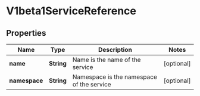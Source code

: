 
# V1beta1ServiceReference

## Properties
Name | Type | Description | Notes
------------ | ------------- | ------------- | -------------
**name** | **String** | Name is the name of the service |  [optional]
**namespace** | **String** | Namespace is the namespace of the service |  [optional]



